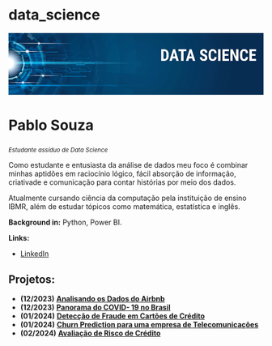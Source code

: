 # data_science
<p align="center">
  <img src="banner.png" >
</p>

# Pablo Souza
<sub>*Estudante assíduo de Data Science*</sub>

Como estudante e entusiasta da análise de dados meu foco é combinar minhas aptidões em raciocínio lógico, fácil absorção de informação, criativade e comunicação para contar histórias por meio dos dados.

Atualmente cursando ciência da computação pela instituição de ensino IBMR, além de estudar tópicos como matemática, estatística e inglês.

**Background in:** Python, Power BI.

**Links:**
* [LinkedIn](https://www.linkedin.com/in/pablopsouza/)

## Projetos:
* **(12/2023)** [**Analisando os Dados do Airbnb**](https://github.com/pablopsz/data_science/blob/main/Analisando_os_Dados_do_Airbnb.ipynb)
* **(12/2023)** [**Panorama do COVID- 19 no Brasil**](https://github.com/pablopsz/data_science/blob/main/Panorama_do_COVID_19_no_Brasil.ipynb)
* **(01/2024)** [**Detecção de Fraude em Cartões de Crédito**](https://github.com/pablopsz/data_science/blob/main/Detecção_de_Fraude_em_Cartões_de_Crédito.ipynb)
* **(01/2024)** [**Churn Prediction para uma empresa de Telecomunicações**](https://github.com/pablopsz/data_science/blob/main/Churn_Prediction_para_uma_empresa_de_Telecomunicações.ipynb)
* **(02/2024)** [**Avaliação de Risco de Crédito**](https://github.com/pablopsz/data_science/blob/main/Avaliação_de_Risco_de_Crédito.ipynb)
